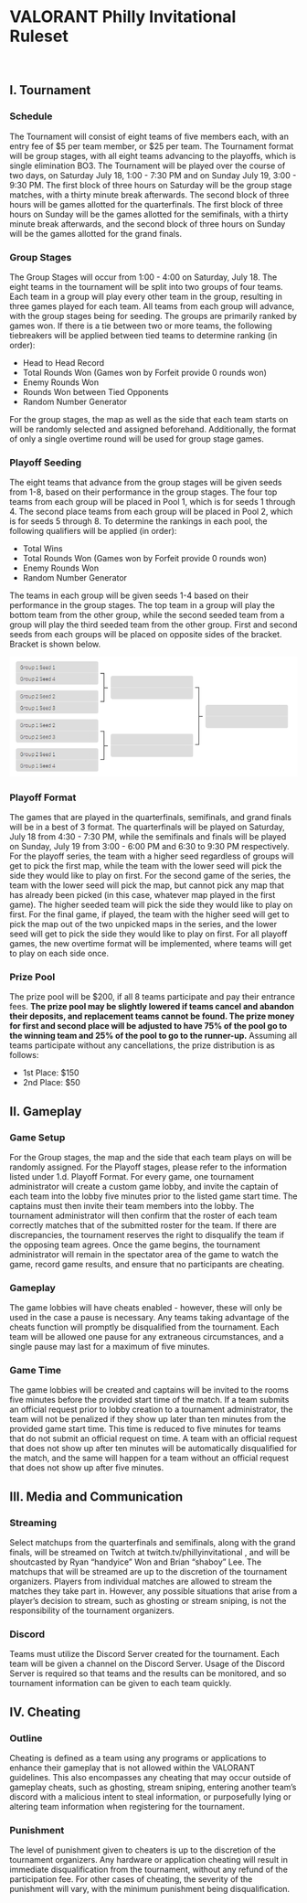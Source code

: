 <h1> VALORANT Philly Invitational Ruleset </h1>
<br> 

## I. Tournament

### Schedule
The Tournament will consist of eight teams of five members each, with an entry fee of $5 per team member, or $25 per team. The Tournament format will be group stages, with all eight teams advancing to the playoffs, which is single elimination BO3. The Tournament will be played over the course of two days, on Saturday July 18, 1:00 - 7:30 PM and on Sunday July 19, 3:00 - 9:30 PM. The first block of three hours on Saturday will be the group stage matches, with a thirty minute break afterwards. The second block of three hours will be games allotted for the quarterfinals. The first block of three hours on Sunday will be the games allotted for the semifinals, with a thirty minute break afterwards, and the second block of three hours on Sunday will be the games allotted for the grand finals. 

### Group Stages
The Group Stages will occur from 1:00 - 4:00 on Saturday, July 18. The eight teams in the tournament will be split into two groups of four teams. Each team in a group will play every other team in the group, resulting in three games played for each team. All teams from each group will advance, with the group stages being for seeding. The groups are primarily ranked by games won. If there is a tie between two or more teams, the following tiebreakers will be applied between tied teams to determine ranking (in order):
* Head to Head Record
* Total Rounds Won (Games won by Forfeit provide 0 rounds won)
* Enemy Rounds Won
* Rounds Won between Tied Opponents
* Random Number Generator

For the group stages, the map as well as the side that each team starts on will be randomly selected and assigned beforehand. Additionally, the format of only a single overtime round will be used for group stage games.

### Playoff Seeding
The eight teams that advance from the group stages will be given seeds from 1-8, based on their performance in the group stages. The four top teams from each group will be placed in Pool 1, which is for seeds 1 through 4. The second place teams from each group will be placed in Pool 2, which is for seeds 5 through 8. To determine the rankings in each pool, the following qualifiers will be applied (in order):
* Total Wins
* Total Rounds Won (Games won by Forfeit provide 0 rounds won)
* Enemy Rounds Won
* Random Number Generator

The teams in each group will be given seeds 1-4 based on their performance in the group stages. The top team in a group will play the bottom team from the other group, while the second seeded team from a group will play the third seeded team from the other group.
First and second seeds from each groups will be placed on opposite sides of the bracket. Bracket is shown below. 

![Playoff Bracket](/resources/bracket.png "Playoff Bracket")

### Playoff Format
The games that are played in the quarterfinals, semifinals, and grand finals will be in a best of 3 format. The quarterfinals will be played on Saturday, July 18 from 4:30 - 7:30 PM, while the semifinals and finals will be played on Sunday, July 19 from 3:00 - 6:00 PM and 6:30 to 9:30 PM respectively. For the playoff series, the team with a higher seed regardless of groups will get to pick the first map, while the team with the lower seed will pick the side they would like to play on first. For the second game of the series, the team with the lower seed will pick the map, but cannot pick any map that has already been picked (in this case, whatever map played in the first game). The higher seeded team will pick the side they would like to play on first. For the final game, if played, the team with the higher seed will get to pick the map out of the two unpicked maps in the series, and the lower seed will get to pick the side they would like to play on first. For all playoff games, the new overtime format will be implemented, where teams will get to play on each side once.

### Prize Pool
The prize pool will be $200, if all 8 teams participate and pay their entrance fees. **The prize pool may be slightly lowered if teams cancel and abandon their deposits, and replacement teams cannot be found. The prize money for first and second place will be adjusted to have 75% of the pool go to the winning team and 25% of the pool to go to the runner-up.** Assuming all teams participate without any cancellations, the prize distribution is as follows:
* 1st Place: $150
* 2nd Place: $50


## II. Gameplay
### Game Setup
For the Group stages, the map and the side that each team plays on will be randomly assigned. For the Playoff stages, please refer to the information listed under 1.d. Playoff Format. For every game, one tournament administrator will create a custom game lobby, and invite the captain of each team into the lobby five minutes prior to the listed game start time. The captains must then invite their team members into the lobby. The tournament administrator will then confirm that the roster of each team correctly matches that of the submitted roster for the team. If there are discrepancies, the tournament reserves the right to disqualify the team if the opposing team agrees. Once the game begins, the tournament administrator will remain in the spectator area of the game to watch the game, record game results, and ensure that no participants are cheating.

### Gameplay
The game lobbies will have cheats enabled - however, these will only be used in the case a pause is necessary. Any teams taking advantage of the cheats function will promptly be disqualified from the tournament. Each team will be allowed one pause for any extraneous circumstances, and a single pause may last for a maximum of five minutes. 

### Game Time
The game lobbies will be created and captains will be invited to the rooms five minutes before the provided start time of the match. If a team submits an official request prior to lobby creation to a tournament administrator, the team will not be penalized if they show up later than ten minutes from the provided game start time. This time is reduced to five minutes for teams that do not submit an official request on time. A team with an official request that does not show up after ten minutes will be automatically disqualified for the match, and the same will happen for a team without an official request that does not show up after five minutes.
  

## III. Media and Communication
### Streaming
Select matchups from the quarterfinals and semifinals, along with the grand finals, will be streamed on Twitch at twitch.tv/phillyinvitational , and will be shoutcasted by Ryan “handyice” Won and Brian “shaboy” Lee. The matchups that will be streamed are up to the discretion of the tournament organizers. Players from individual matches are allowed to stream the matches they take part in. However, any possible situations that arise from a player’s decision to stream, such as ghosting or stream sniping, is not the responsibility of the tournament organizers.
### Discord
Teams must utilize the Discord Server created for the tournament. Each team will be given a channel on the Discord Server. Usage of the Discord Server is required so that teams and the results can be monitored, and so tournament information can be given to each team quickly.

## IV. Cheating
### Outline
Cheating is defined as a team using any programs or applications to enhance their gameplay that is not allowed within the VALORANT guidelines. This also encompasses any cheating that may occur outside of gameplay cheats, such as ghosting, stream sniping, entering another team’s discord with a malicious intent to steal information, or purposefully lying or altering team information when registering for the tournament. 
### Punishment
The level of punishment given to cheaters is up to the discretion of the tournament organizers. Any hardware or application cheating will result in immediate disqualification from the tournament, without any refund of the participation fee. For other cases of cheating, the severity of the punishment will vary, with the minimum punishment being disqualification.
